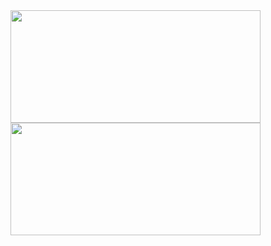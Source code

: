 <div>
  <a href="https://github.com/RenanFacina">
  <img width="400"height="180em" src="https://github-readme-stats.vercel.app/api?username=RenanFacina&show_icons=true&theme=dark&include_all_commits=true&count_private=true"/>
  <img width="400" height="180em" src="https://github-readme-stats.vercel.app/api/top-langs/?username=RenanFacina&layout=compact&langs_count=7&theme=dark"/> 
</div>
